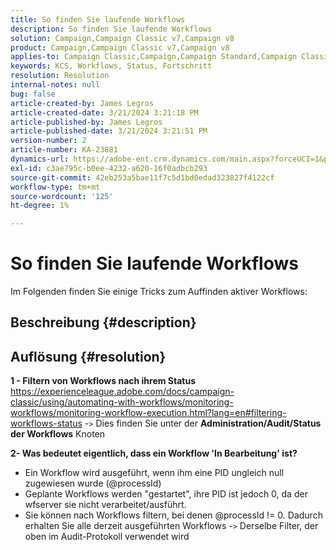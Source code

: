 ```yaml
---
title: So finden Sie laufende Workflows
description: So finden Sie laufende Workflows
solution: Campaign,Campaign Classic v7,Campaign v8
product: Campaign,Campaign Classic v7,Campaign v8
applies-to: Campaign Classic,Campaign,Campaign Standard,Campaign Classic v7,Campaign v8
keywords: KCS, Workflows, Status, Fortschritt
resolution: Resolution
internal-notes: null
bug: false
article-created-by: James Legros
article-created-date: 3/21/2024 3:21:18 PM
article-published-by: James Legros
article-published-date: 3/21/2024 3:21:51 PM
version-number: 2
article-number: KA-23881
dynamics-url: https://adobe-ent.crm.dynamics.com/main.aspx?forceUCI=1&pagetype=entityrecord&etn=knowledgearticle&id=1b39a7a7-96e7-ee11-904d-6045bd006704
exl-id: c3ae795c-b0ee-4232-a620-16f0adbcb293
source-git-commit: 42eb253a5bae11f7c5d1bd0edad323827f4122cf
workflow-type: tm+mt
source-wordcount: '125'
ht-degree: 1%

---
```


# So finden Sie laufende Workflows




Im Folgenden finden Sie einige Tricks zum Auffinden aktiver Workflows:

## Beschreibung {#description}





## Auflösung {#resolution}


<b>1 - Filtern von Workflows nach ihrem Status</b>
https://experienceleague.adobe.com/docs/campaign-classic/using/automating-with-workflows/monitoring-workflows/monitoring-workflow-execution.html?lang=en#filtering-workflows-status -`>`  Dies finden Sie unter der <b>Administration/Audit/Status der Workflows</b> Knoten

<b>2- Was bedeutet eigentlich, dass ein Workflow &#39;In Bearbeitung&#39; ist?</b>
- Ein Workflow wird ausgeführt, wenn ihm eine PID ungleich null zugewiesen wurde (@processId)
- Geplante Workflows werden &quot;gestartet&quot;, ihre PID ist jedoch 0, da der wfserver sie nicht verarbeitet/ausführt.
- Sie können nach Workflows filtern, bei denen @processId != 0. Dadurch erhalten Sie alle derzeit ausgeführten Workflows -`>`  Derselbe Filter, der oben im Audit-Protokoll verwendet wird
